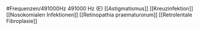 #Frequenzen/491000Hz
491000 Hz (E)
[[Astigmatismus]]
[[Kreuzinfektion]]
[[Nosokomialen Infektionen]]
[[Retinopathia praematurorum]]
[[Retrolentale Fibroplasie]]